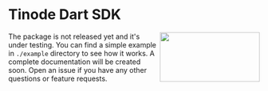 # Tinode Dart SDK
<img align="right" height="100" width="200" src="https://user-images.githubusercontent.com/32099630/112821615-28e00500-909c-11eb-831d-9e16fdcc86c0.png">

The package is not released yet and it's under testing. You can find a simple example in `./example` directory to see how it works. A complete documentation will be created soon. Open an issue if you have any other questions or feature requests.
